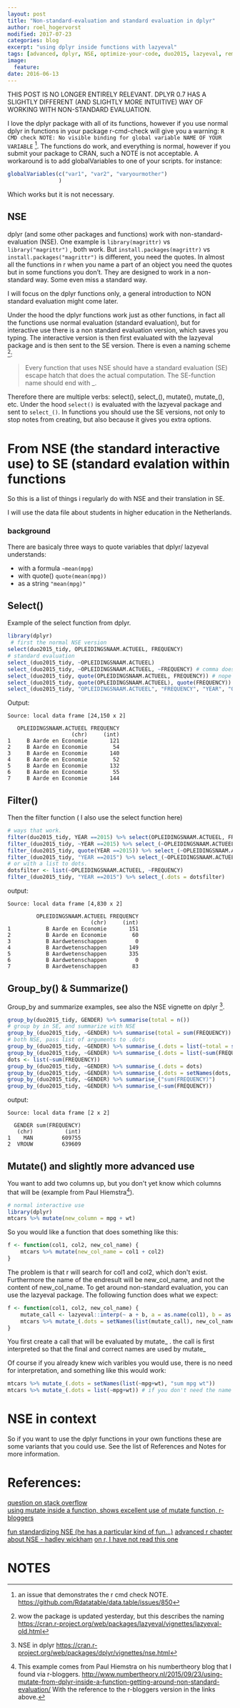 ```yaml
---
layout: post
title: "Non-standard-evaluation and standard evaluation in dplyr"
author: roel_hogervorst
modified: 2017-07-23
categories: blog
excerpt: "using dplyr inside functions with lazyeval"
tags: [advanced, dplyr, NSE, optimize-your-code, duo2015, lazyeval, reminder]
image:
  feature:
date: 2016-06-13
---
```


THIS POST IS NO LONGER ENTIRELY RELEVANT. DPLYR 0.7 HAS A SLIGHTLY DIFFERENT (AND SLIGHTLY MORE INTUITIVE) WAY OF WORKING WITH NON-STANDARD EVALUATION.


I love the dplyr package with all of its functions, however if you use normal dplyr in functions in your package r-cmd-check will give you a warning: `R CMD check NOTE: No visible binding for global variable NAME OF YOUR VARIABLE` [^1]. The functions do work, and everything is normal, however if you submit your package to CRAN, such a NOTE is not acceptable. A workaround is to add globalVariables to one of your scripts. for instance:

```r
globalVariables(c("var1", "var2", "varyourmother")
				)
``` 
Which works but it is not necessary. 

## NSE 
dplyr (and some other packages and functions) work with non-standard-evaluation (NSE). One example is `library(magrittr)` vs `library("magrittr")` , both work. But
`install.packages(magrittr)` vs `install.packages("magrittr")` is different, you need the quotes. In almost all the functions in r when you name a part of an object you need the quotes but in some functions you don’t. They are designed to work in a non-standard way. Some even miss a standard way. 

I will focus on the dplyr functions only, a general introduction to NON standard evaluation might come later. 

Under the hood the dplyr functions work just as other functions, in fact 
all the functions use normal evaluation (standard evaluation), but for interactive use there is a non standard evaluation version, which saves you typing. The interactive version is then first evaluated with the lazyeval package and is then sent to the SE version. 
There is even a naming scheme [^2]:
> Every function that uses NSE should have a standard evaluation (SE) escape hatch that does the actual computation. The SE-function name should end with _.

Therefore there are multiple verbs: select(), select_(), mutate(), mutate_(), etc. Under the hood `select()` is evaluated with the lazyeval package and sent to `select_()`.
In functions you should use the SE versions, not only to stop notes from creating, but also because it gives you extra options. 

# From NSE (the standard interactive use) to SE (standard evalation within functions

So this is a list of things i regularly do with NSE and their translation in SE.

I will use the data file about students in higher education in the Netherlands. 

### background
There are basicaly three ways to quote variables that dplyr/ lazyeval understands:

- with a formula `~mean(mpg)`
- with quote()   `quote(mean(mpg))`
- as a string  `"mean(mpg)"`

## Select()
Example of the select function from dplyr. 

```r 
library(dplyr)
 # first the normal NSE version
select(duo2015_tidy, OPLEIDINGSNAAM.ACTUEEL, FREQUENCY)
# standard evaluation 
select_(duo2015_tidy, ~OPLEIDINGSNAAM.ACTUEEL)
select_(duo2015_tidy, ~OPLEIDINGSNAAM.ACTUEEL, ~FREQUENCY) # comma doesn't work, + doesn't work
select_(duo2015_tidy, quote(OPLEIDINGSNAAM.ACTUEEL, FREQUENCY)) # nope
select_(duo2015_tidy, quote(OPLEIDINGSNAAM.ACTUEEL), quote(FREQUENCY)) # yes!
select_(duo2015_tidy, "OPLEIDINGSNAAM.ACTUEEL", "FREQUENCY", "YEAR", "OPLEIDINGSFASE.ACTUEEL") # works
```

Output:

```
Source: local data frame [24,150 x 2]

   OPLEIDINGSNAAM.ACTUEEL FREQUENCY
                    (chr)     (int)
1     B Aarde en Economie       121
2     B Aarde en Economie        54
3     B Aarde en Economie       140
4     B Aarde en Economie        52
5     B Aarde en Economie       132
6     B Aarde en Economie        55
7     B Aarde en Economie       144
```

## Filter()
Then the filter function ( I also use the select function here)

```r 
# ways that work. 
filter(duo2015_tidy, YEAR ==2015) %>% select(OPLEIDINGSNAAM.ACTUEEL, FREQUENCY)
filter_(duo2015_tidy, ~YEAR ==2015) %>% select_(~OPLEIDINGSNAAM.ACTUEEL, ~FREQUENCY)
filter_(duo2015_tidy, quote(YEAR ==2015)) %>% select_(~OPLEIDINGSNAAM.ACTUEEL, ~FREQUENCY)
filter_(duo2015_tidy, "YEAR ==2015") %>% select_(~OPLEIDINGSNAAM.ACTUEEL, ~FREQUENCY)
# or with a list to dots.
dotsfilter <- list(~OPLEIDINGSNAAM.ACTUEEL, ~FREQUENCY)
filter_(duo2015_tidy, "YEAR ==2015") %>% select_(.dots = dotsfilter)
```

output:

```
Source: local data frame [4,830 x 2]

         OPLEIDINGSNAAM.ACTUEEL FREQUENCY
                          (chr)     (int)
1           B Aarde en Economie       151
2           B Aarde en Economie        60
3           B Aardwetenschappen         0
4           B Aardwetenschappen       149
5           B Aardwetenschappen       335
6           B Aardwetenschappen         0
7           B Aardwetenschappen        83
```
## Group_by() & Summarize()
Group_by and summarize examples, see also the NSE vignette on dplyr [^3]. 

```r 
group_by(duo2015_tidy, GENDER) %>% summarise(total = n())
# group by in SE, and summarize with NSE
group_by_(duo2015_tidy, ~GENDER) %>% summarise(total = sum(FREQUENCY))
# both NSE, pass list of arguments to .dots
group_by_(duo2015_tidy, ~GENDER) %>% summarise_(.dots = list(~total = sum(FREQUENCY))) # does not work
group_by_(duo2015_tidy, ~GENDER) %>% summarise_(.dots = list(~sum(FREQUENCY))) # does work. 
dots <- list(~sum(FREQUENCY))
group_by_(duo2015_tidy, ~GENDER) %>% summarise_(.dots = dots)
group_by_(duo2015_tidy, ~GENDER) %>% summarise_(.dots = setNames(dots, "total"))
group_by_(duo2015_tidy, ~GENDER) %>% summarise_("sum(FREQUENCY)")
group_by_(duo2015_tidy, ~GENDER) %>% summarise_(~sum(FREQUENCY))
```

output:

```
Source: local data frame [2 x 2]

  GENDER sum(FREQUENCY)
   (chr)          (int)
1    MAN         609755
2  VROUW         639609
```

## Mutate() and slightly more advanced use

You want to add two columns up, but you don't yet know which columns that will be (example from Paul Hiemstra[^4]).

```r
# normal interactive use  
library(dplyr)
mtcars %>% mutate(new_column = mpg + wt)
```

So you would like a function that does something like this: 

```r 
f <- function(col1, col2, new_col_name) {
    mtcars %>% mutate(new_col_name = col1 + col2)
}
```

The problem is that r will search for col1 and col2, which don't exist. 
Furthermore the name of the endresult will be new_col_name, and not the content of new_col_name. To get around non-standard evaluation, you can use the lazyeval package. The following function does what we expect:

```r 
f <- function(col1, col2, new_col_name) {
    mutate_call <- lazyeval::interp(~ a + b, a = as.name(col1), b = as.name(col2))
    mtcars %>% mutate_(.dots = setNames(list(mutate_call), new_col_name))
}
```
You first create a call that will be evaluated by mutate_ . the call is first interpreted so that the final and correct names are used by mutate_ 

Of course if you already knew wich varibles you would use, there is no need for interpretation, and something like this would work:

```r
mtcars %>% mutate_(.dots = setNames(list(~mpg+wt), "sum mpg wt"))
mtcars %>% mutate_(.dots = list(~mpg+wt)) # if you don't need the name specified
```

# NSE in context

So if you want to use the dplyr functions in your own functions these are some variants that you could use. See the list of References and Notes for more information.  

# References:
[question on stack overflow](https://stackoverflow.com/questions/26724124/standard-evaluation-in-dplyr-summarise-on-variable-given-as-a-character-string)  
[using mutate inside a function, shows excellent use of mutate function,  r-bloggers](http://www.r-bloggers.com/using-mutate-from-dplyr-inside-a-function-getting-around-non-standard-evaluation/)

[fun standardizing NSE (he has a particular kind of fun...)](http://www.carlboettiger.info/2015/02/06/fun-standardizing-non-standard-evaluation.html
)
[advanced r chapter about NSE - hadley wickham](http://adv-r.had.co.nz/Computing-on-the-language.html
)
[on r, I have not read this one ](http://developer.r-project.org/nonstandard-eval.pdf )

# NOTES
[^1]: an issue that demonstrates the r cmd check NOTE. <https://github.com/Rdatatable/data.table/issues/850> 
[^2]: wow the package is updated yesterday, but this describes the naming <https://cran.r-project.org/web/packages/lazyeval/vignettes/lazyeval-old.html>
[^3]: NSE in dplyr <https://cran.r-project.org/web/packages/dplyr/vignettes/nse.html>
[^4]: This example comes from Paul Hiemstra on his numbertheory blog that I found via r-bloggers. <http://www.numbertheory.nl/2015/09/23/using-mutate-from-dplyr-inside-a-function-getting-around-non-standard-evaluation/> With the reference to the r-bloggers version in the links above. 